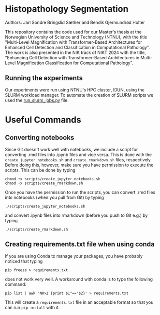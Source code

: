 # Histopathology Segmentation
Authors: Jarl Sondre Bringslid Sæther and Bendik Gjermundrød Holter

This repository contains the code used for our Master's thesis at the Norwegian 
University of Science and Technology (NTNU), with the title
"Multi-Level Magnification with Transformer-Based Architectures for Enhanced Cell 
Detection and Classification in Computational Pathology". The work is also presented
in the NIK track of NIKT 2024 with the title, "Enhancing Cell Detection with 
Transformer-Based Architectures in Multi-Level Magnification Classification for 
Computational Pathology".

## Running the experiments
Our experiments were run using NTNU's HPC cluster, IDUN, using the SLURM workload 
manager. To automate the creation of SLURM scripts we used the 
[run_slurm_jobs.py](scripts/run_slurm_jobs.py) file. 

# Useful Commands

## Converting notebooks
Since Git doesn't work well with notebooks, we include a script for converting .rmd 
files into .ipynb files and vice versa. This is done with the 
`create_jupyter_notebooks.sh` and `create_rmarkdown.sh` files, respectively. Before 
doing this, however, make sure you have permission to execute the scripts. This can be 
done by typing 
```
chmod +x scripts/create_jupyter_notebooks.sh
chmod +x scripts/create_rmarkdown.sh
```
Once you have the permission to run the scripts, you can convert .rmd files into 
notebooks (when you pull from Git) by typing 
```
./scripts/create_jupyter_notebooks.sh
```
and convert .ipynb files into rmarkdown (before you push to Git e.g.) by typing 
```
./scripts/create_rmarkdown.sh
```

## Creating requirements.txt file when using conda
If you are using Conda to manage your packages, you have probably noticed that typing
```
pip freeze > requirements.txt
```
does not work very well. A workaround with conda is to type the following command: 
```
pip list | awk 'NR>2 {print $1"=="$2}' > requirements.txt
```
This will create a `requirements.txt` file in an acceptable format so that you can 
run `pip install` with it. 
